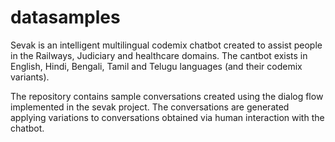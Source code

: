 # datasamples

Sevak is an intelligent multilingual codemix chatbot created to assist people in the Railways, Judiciary and healthcare domains. The cantbot exists in English, Hindi, Bengali, Tamil and Telugu languages (and their codemix variants).

The repository contains sample conversations created using the dialog flow implemented in the sevak project. The conversations are generated applying variations to conversations obtained via human interaction with the chatbot.

